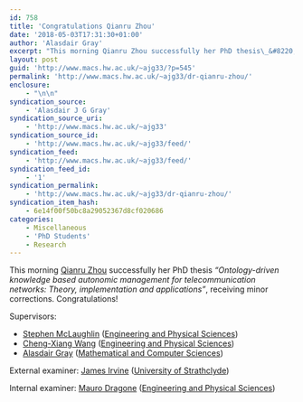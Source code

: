 ```yaml
---
id: 758
title: 'Congratulations Qianru Zhou'
date: '2018-05-03T17:31:30+01:00'
author: 'Alasdair Gray'
excerpt: "This morning Qianru Zhou successfully her PhD thesis\_&#8220;Ontology-driven knowledge based autonomic management for telecommunication networks: Theory, implementation and applications&#8221;, receiving minor corrections. Congratulations!\nSupervisors: ..."
layout: post
guid: 'http://www.macs.hw.ac.uk/~ajg33/?p=545'
permalink: 'http://www.macs.hw.ac.uk/~ajg33/dr-qianru-zhou/'
enclosure:
    - "\n\n"
syndication_source:
    - 'Alasdair J G Gray'
syndication_source_uri:
    - 'http://www.macs.hw.ac.uk/~ajg33'
syndication_source_id:
    - 'http://www.macs.hw.ac.uk/~ajg33/feed/'
syndication_feed:
    - 'http://www.macs.hw.ac.uk/~ajg33/feed/'
syndication_feed_id:
    - '1'
syndication_permalink:
    - 'http://www.macs.hw.ac.uk/~ajg33/dr-qianru-zhou/'
syndication_item_hash:
    - 6e14f00f50bc8a29052367d8cf020686
categories:
    - Miscellaneous
    - 'PhD Students'
    - Research
---
```


This morning [Qianru Zhou](https://scholar.google.co.uk/citations?user=o1Fe2swAAAAJ&hl=en) successfully her PhD thesis<span class="s1"> *“Ontology-driven knowledge based autonomic management for telecommunication networks: Theory, implementation and applications”*, receiving minor corrections. Congratulations!</span>

<span class="s1">Supervisors: </span>

- <span class="s1">[Stephen McLaughlin](http://www.eps.hw.ac.uk/staff-directory/stephen-mclaughlin.htm) ([Engineering and Physical Sciences](https://www.hw.ac.uk/schools/engineering-physical-sciences.htm))</span>
- <span class="s1">[Cheng-Xiang Wang](http://www.eps.hw.ac.uk/~cw46/) ([Engineering and Physical Sciences](https://www.hw.ac.uk/schools/engineering-physical-sciences.htm))</span>
- <span class="s1">[Alasdair Gray](http://www.macs.hw.ac.uk/~ajg33/) ([Mathematical and Computer Sciences](https://www.hw.ac.uk/schools/mathematical-computer-sciences.htm))</span>

<span class="s1">External examiner: [James Irvine](https://www.strath.ac.uk/staff/irvinejamesdr/) ([University of Strathclyde](https://www.strath.ac.uk/))</span>

<span class="s1">Internal examiner: [Mauro Dragone](https://www.hw.ac.uk/staff/uk/eps/mauro-dragone.htm) ([Engineering and Physical Sciences](https://www.hw.ac.uk/schools/engineering-physical-sciences.htm))</span>